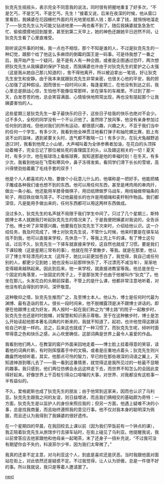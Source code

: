 
狄克先生摇摇头，表示完全不同意我的说法，同时很有把握地重复了好多次，“不是乞丐，不是乞丐，不是乞丐，先生！”接着又说，后来在夜深的时候，他从窗口里看到，我姨婆在花园栅栏外面的月光地里给那人钱；那人拿了钱，就悄悄地溜走了——狄克先生认为可能又钻进地里——再也看不到了。随后我姨婆就急急急忙忙、偷偷摸摸地回到屋里，甚至到第二天早上，她的神色还跟她平日迥然不同，让狄克先生看了心里直难受。

刚听说这件事的时候，我一点也不相信，那个不知是谁的人，不过是狄克先生的一种幻觉，跟那个给了他这么多麻烦的倒霉的国王是一码事。可是待我想了一番之后，我开始产生一个疑问，是不是有人有一种企图，或者是企图通过恐吓，两次想把狄克先生从我姨婆的保护下劫走，而我姨婆也许由于对狄克先生的爱护之心太强（这是我从她自己那儿知道的），舍不得他离开，所以被迫拿出一笔钱，好让狄克先生安生和安静。由于我本来就跟狄克先生非常亲密，也很关心他的平安，我的担心加强了这种假设。因而很长一段时间以来，每逢星期三，在他没有到达之前，我心里总是胆战心惊，生怕他不能像往常那样，坐在驿车的车厢里。不过到了那一天，白发苍苍的他，总会笑容满面、心情愉快地照常出现，再也没有提起那个让我姨婆害怕的人。

这些星期三是狄克先生一辈子最快乐的日子，这些日子给我的快乐也绝对不会少。过不多久，全校的同学没有一个不认识他了。虽然除了放风筝，他没有亲身参加过任何别的游戏，但他对我们的所有运动，都很感兴趣，兴趣之大，不亚于我们当中的任何一个学生。有多少次，我看到他全神贯注地看打弹子和抽陀螺比赛，脸上有说不出的滋味，遇到紧要关头时，连气都不敢喘一口！有多少次，在玩犬兔越野追逐[2]时，我看到他爬上小山坡，大声喊叫着为全体参赛者加油，在花白的头顶挥动着帽子，完全忘记了那位被处死的查理国王的头，以及跟这相关的一切！夏天时，有多少次，他在板球场上看板球赛，我知道那是他的幸福时刻！在冬天，有多少次，我看到他站在飞雪和寒风中，鼻子冻得发紫，看同学们滑下长长的雪坡，高兴得使劲拍着戴了毛线手套的双手！

他是个人人都喜欢的人物，要做个小玩意儿什么的，他堪称是一把好手。他能把橘子雕成各种我们谁也想不到的东西。他可以用任何东西，甚至是烤肉用的串肉扦，做出一条小船。他还能用羊膝骨做棋子，用旧纸牌做罗马战车，用线轴做带轴条的轮子，用旧铁丝做鸟笼子。不过他最擅长的也许是用细绳和麦秆制作物品。我们都深信，凡是能用手做出来的，任何东西都可以用这两样东西做成。

没过多久，狄克先生的名声就不局限于我们学生中间了。只过了几个星期三，斯特朗博士本人就跟我打听起狄克先生的情况来了。于是我便把姨婆对我说的，全告诉了他。博士听了非常感兴趣，他要我在狄克先生下次来时，介绍给他认识。这一介绍任务，我及时完成了。博士对狄克先生说，不管什么时候，他来时要是在驿车站找不到我，他可以直接来学校，先休息一下，等我上完上午的课。有了博士这句话，过后不久，狄克先生一下驿车就直接来学校，这自然也就成了习惯。要是我们下课较晚（这是星期三常有的事），他就在院子里散步，等我。就是在那里，他认识了博士年轻漂亮的太太（这阵子，她比以前更加苍白了，我觉得，我自己或任何别的人，都更少见到她；她也没有以前那样快乐了，不过漂亮不减当年），渐渐地变得越来越熟起来。因此到后来，他一来学校，就直接进教室等我。他总是坐在一个固定的角落里，一张固定的凳子上，于是那张凳子也由于他被叫作“狄克”了。他坐在那儿，头发花白的头朝前探着，不管上的是什么课，他都非常注意地听着，对他没有机会得到的学问，深怀敬意。

这种敬仰之情，狄克先生推而广之，及至博士本人。他认为，博士是任何时代最为渊博、最有造诣的哲人。很长一段时间来，他不脱帽露顶是决不跟博士讲话的。即便在他跟博士成为好友，两人按时一起在我们称之为“博士路”的院子一起散步时，狄克先生也还是时时脱帽，对智慧和知识表示尊敬。至于在这种散步时，博士是怎么开始读起他那本著名词典的片断来的，我就不知道了。起初，也许他觉得这跟读给自己听是一样的。总之，后来这也就成了一种习惯了。而狄克先生呢，倾听时面带得意之色和快乐之感，从心坎里确信，这部词典是世界上最令人喜爱的作品。

我看到他们两人，在教室的窗户外面来回地走着——博士脸上挂着得意的笑容，读着他的词典片断，有时则挥摆着手中的文稿，或者是庄重地点着头；狄克先生则兴趣盎然地倾听着，其实，他那点可怜的智力，早已附在那些艰深的词语之翼上，天知道神游到哪儿去了——我一看到这番情景，就觉得这是我所见过的一桩最不显眼的趣事。我只感到，他们两位仿佛会永远这样走下去，而世界不知怎么的会因此变得好起来。好像世界上千百桩引得众口喧嚷的大事，对世界、对我都没有这桩事一半有益似的。

不久，爱格妮斯也成了狄克先生的朋友；由于他常到这家来，因而也认识了乌利亚。狄克先生跟我之间的友谊，则日益增进，而且我们俩相交的基础颇为奇特：一方面，狄克先生是以监护人的身份来照应我的；但另一方面，他遇上疑难不决的小事，总是找我商量，而且始终遵照我的意见行事。他不仅对我本身的聪明深为佩服，而且还认为我得到了我姨婆的很好遗传。

在一个星期四的早晨，在我回校去上课以前（因为我们早饭前有一个钟点的课），我正陪着狄克先生从旅馆步行去驿车站时，在街上碰见了乌利亚。他提醒我说，我以前曾答应去他家跟他和他母亲一起喝茶，末了还身子一扭补充说，“不过我可没有期望你会不失约，科波菲尔少爷，因为我们太卑微了。”

我真的还拿不定主意，对乌利亚这个人，到底是喜欢还是厌恶。当时我跟他面对面站在街上，对此依然还是疑惑不定。不过我觉得，让人认为骄傲，总是一件很不好的事。所以我就说，我只是等着人邀请罢了。

[next](page231)
